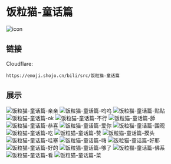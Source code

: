 # 饭粒猫-童话篇
![icon](https://emoji.shojo.cn/bili/src/饭粒猫-童话篇/icon.png)
## 链接
Cloudflare:
```
https://emoji.shojo.cn/bili/src/饭粒猫-童话篇
```
## 展示
![饭粒猫-童话篇-亲亲](https://emoji.shojo.cn/bili/src/饭粒猫-童话篇/饭粒猫-童话篇-亲亲.png)
![饭粒猫-童话篇-呜呜](https://emoji.shojo.cn/bili/src/饭粒猫-童话篇/饭粒猫-童话篇-呜呜.png)
![饭粒猫-童话篇-贴贴](https://emoji.shojo.cn/bili/src/饭粒猫-童话篇/饭粒猫-童话篇-贴贴.png)
![饭粒猫-童话篇-ok](https://emoji.shojo.cn/bili/src/饭粒猫-童话篇/饭粒猫-童话篇-ok.png)
![饭粒猫-童话篇-不行](https://emoji.shojo.cn/bili/src/饭粒猫-童话篇/饭粒猫-童话篇-不行.png)
![饭粒猫-童话篇-舔](https://emoji.shojo.cn/bili/src/饭粒猫-童话篇/饭粒猫-童话篇-舔.png)
![饭粒猫-童话篇-恭喜](https://emoji.shojo.cn/bili/src/饭粒猫-童话篇/饭粒猫-童话篇-恭喜.png)
![饭粒猫-童话篇-爱你](https://emoji.shojo.cn/bili/src/饭粒猫-童话篇/饭粒猫-童话篇-爱你.png)
![饭粒猫-童话篇-围观](https://emoji.shojo.cn/bili/src/饭粒猫-童话篇/饭粒猫-童话篇-围观.png)
![饭粒猫-童话篇-吃](https://emoji.shojo.cn/bili/src/饭粒猫-童话篇/饭粒猫-童话篇-吃.png)
![饭粒猫-童话篇-赞](https://emoji.shojo.cn/bili/src/饭粒猫-童话篇/饭粒猫-童话篇-赞.png)
![饭粒猫-童话篇-摸头](https://emoji.shojo.cn/bili/src/饭粒猫-童话篇/饭粒猫-童话篇-摸头.png)
![饭粒猫-童话篇-哇塞](https://emoji.shojo.cn/bili/src/饭粒猫-童话篇/饭粒猫-童话篇-哇塞.png)
![饭粒猫-童话篇-嗨](https://emoji.shojo.cn/bili/src/饭粒猫-童话篇/饭粒猫-童话篇-嗨.png)
![饭粒猫-童话篇-好耶](https://emoji.shojo.cn/bili/src/饭粒猫-童话篇/饭粒猫-童话篇-好耶.png)
![饭粒猫-童话篇-好的](https://emoji.shojo.cn/bili/src/饭粒猫-童话篇/饭粒猫-童话篇-好的.png)
![饭粒猫-童话篇-够了](https://emoji.shojo.cn/bili/src/饭粒猫-童话篇/饭粒猫-童话篇-够了.png)
![饭粒猫-童话篇-佛系](https://emoji.shojo.cn/bili/src/饭粒猫-童话篇/饭粒猫-童话篇-佛系.png)
![饭粒猫-童话篇-看](https://emoji.shojo.cn/bili/src/饭粒猫-童话篇/饭粒猫-童话篇-看.png)
![饭粒猫-童话篇-菜](https://emoji.shojo.cn/bili/src/饭粒猫-童话篇/饭粒猫-童话篇-菜.png)
